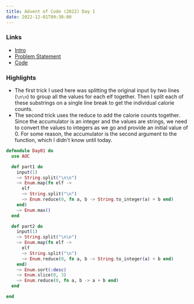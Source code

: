 ```yaml
---
title: Advent of Code (2022) Day 1
date: 2022-12-01T09:30:00
---
```


### Links

- [Intro](https://sethcalebweeks.com/advent-of-code-2022-in-elixir/)
- [Problem Statement](https://adventofcode.com/2022/day/1)
- [Code](https://github.com/sethcalebweeks/advent-of-code-2022/blob/main/lib/Day01.ex)

### Highlights

- The first trick I used here was splitting the original input by two lines (`\n\n`) to group all the values for each elf together. Then I split each of these substrings on a single line break to get the individual calorie counts.
- The second trick uses the reduce to add the calorie counts together. Since the accumulator is an integer and the values are strings, we need to convert the values to integers as we go and provide an initial value of 0. For some reason, the accumulator is the second argument to the function, which I didn't know until today.

```elixir
defmodule Day01 do
  use AOC

  def part1 do
    input(1)
    ~> String.split("\n\n")
    ~> Enum.map(fn elf ->
      elf
      ~> String.split("\n")
      ~> Enum.reduce(0, fn a, b -> String.to_integer(a) + b end)
    end)
    ~> Enum.max()
  end

  def part2 do
    input(1)
    ~> String.split("\n\n")
    ~> Enum.map(fn elf ->
      elf
      ~> String.split("\n")
      ~> Enum.reduce(0, fn a, b -> String.to_integer(a) + b end)
    end)
    ~> Enum.sort(:desc)
    ~> Enum.slice(0, 3)
    ~> Enum.reduce(0, fn a, b -> a + b end)
  end

end
```
